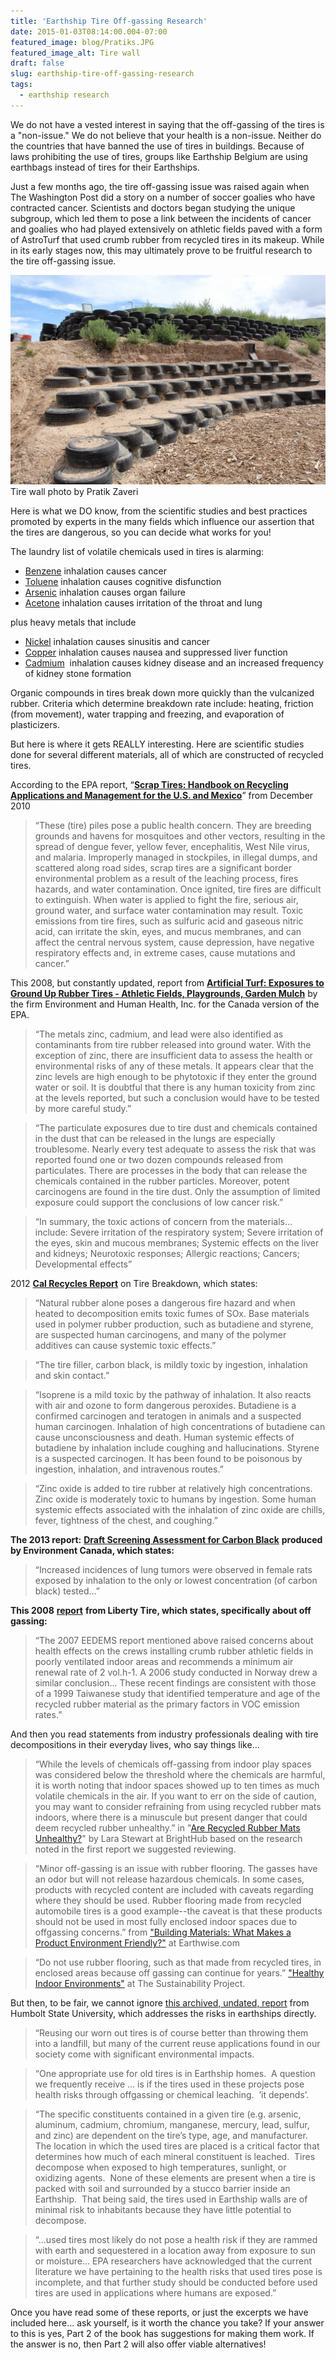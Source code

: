 ```yaml
---
title: 'Earthship Tire Off-gassing Research'
date: 2015-01-03T08:14:00.004-07:00
featured_image: blog/Pratiks.JPG
featured_image_alt: Tire wall
draft: false
slug: earthship-tire-off-gassing-research
tags:
  - earthship research
---
```


We do not have a vested interest in saying that the off-gassing of the tires is a "non-issue." We do not believe that your health is a non-issue. Neither do the countries that have banned the use of tires in buildings. Because of laws prohibiting the use of tires, groups like Earthship Belgium are using earthbags instead of tires for their Earthships.

Just a few months ago, the tire off-gassing issue was raised again when The Washington Post did a story on a number of soccer goalies who have contracted cancer. Scientists and doctors began studying the unique subgroup, which led them to pose a link between the incidents of cancer and goalies who had played extensively on athletic fields paved with a form of AstroTurf that used crumb rubber from recycled tires in its makeup. While in its early stages now, this may ultimately prove to be fruitful research to the tire off-gassing issue. 

![](/images/blog/Pratiks.JPG)
Tire wall photo by Pratik Zaveri

Here is what we DO know, from the scientific studies and best practices promoted by experts in the many fields which influence our assertion that the tires are dangerous, so you can decide what works for you!

The laundry list of volatile chemicals used in tires is alarming:   

- [Benzene](http://www.cancer.org/Cancer/CancerCauses/OtherCarcinogens/IntheWorkplace/benzene) inhalation causes cancer
- [Toluene](http://en.wikipedia.org/wiki/Toluene_toxicity) inhalation causes cognitive disfunction
- [Arsenic](http://www.cdc.gov/exposurereport/data_tables/Arsenic_ChemicalInformation.html) inhalation causes organ failure
- [Acetone](http://www.cdc.gov/niosh/pel88/67-64.html) inhalation causes irritation of the throat and lung

plus heavy metals that include  

- [Nickel](http://www.oehha.ca.gov/air/toxic_contaminants/html/Nickel.htm) inhalation causes sinusitis and cancer
- [Copper](http://search.yahoo.com/r/_ylt=A0oGdWVaEFFP5zgALxJXNyoA;_ylu=X3oDMTE1NW9kdnE4BHNlYwNzcgRwb3MDMQRjb2xvA3NrMQR2dGlkA1NNRTA5Nl8yNjk-/SIG=125pbde39/EXP=1330741466/**http:/www.atsdr.cdc.gov/toxprofiles/tp132-c2.pdf) inhalation causes nausea and suppressed liver function
- [Cadmium](http://www.epa.gov/ttn/atw/hlthef/cadmium.html)  inhalation causes kidney disease and an increased frequency of kidney stone formation

Organic compounds in tires break down more quickly than the vulcanized rubber. Criteria which determine breakdown rate include: heating, friction (from movement), water trapping and freezing, and evaporation of plasticizers.

But here is where it gets REALLY interesting. Here are scientific studies done for several different materials, all of which are constructed of recycled tires.

According to the EPA report, “**[Scrap Tires: Handbook on Recycling Applications and Management for the U.S. and Mexico](http://www.epa.gov/border2012/fora/waste-forum/docs/ScrapTireHandbook_US-Mexico2010-LR.pdf)**” from December 2010

> “These (tire) piles pose a public health concern. They are breeding grounds and havens for mosquitoes and other vectors, resulting in the spread of dengue fever, yellow fever, encephalitis, West Nile virus, and malaria. Improperly managed in stockpiles, in illegal dumps, and scattered along road sides, scrap tires are a significant border environmental problem as a result of the leaching process, fires hazards, and water contamination. Once ignited, tire fires are difficult to extinguish. When water is applied to fight the fire, serious air, ground water, and surface water contamination may result. Toxic emissions from tire fires, such as sulfuric acid and gaseous nitric acid, can irritate the skin, eyes, and mucus membranes, and can affect the central nervous system, cause depression, have negative respiratory effects and, in extreme cases, cause mutations and cancer.”

This 2008, but constantly updated, report from **[Artificial Turf: Exposures to Ground Up Rubber Tires - Athletic Fields, Playgrounds, Garden Mulch](http://www.ehhi.org/reports/turf/health_effects.shtml)** by the firm Environment and Human Health, Inc. for the Canada version of the EPA.

> “The metals zinc, cadmium, and lead were also identified as contaminants from tire rubber released into ground water. With the exception of zinc, there are insufficient data to assess the health or environmental risks of any of these metals. It appears clear that the zinc levels are high enough to be phytotoxic if they enter the ground water or soil. It is doubtful that there is any human toxicity from zinc at the levels reported, but such a conclusion would have to be tested by more careful study.”

> “The particulate exposures due to tire dust and chemicals contained in the dust that can be released in the lungs are especially troublesome. Nearly every test adequate to assess the risk that was reported found one or two dozen compounds released from particulates. There are processes in the body that can release the chemicals contained in the rubber particles. Moreover, potent carcinogens are found in the tire dust. Only the assumption of limited exposure could support the conclusions of low cancer risk.”

> “In summary, the toxic actions of concern from the materials… include: Severe irritation of the respiratory system; Severe irritation of the eyes, skin and mucous membranes; Systemic effects on the liver and kidneys; Neurotoxic responses; Allergic reactions; Cancers; Developmental effects”


2012 **[Cal Recycles Report](http://www.calrecycle.ca.gov/Publications/Documents/1509%5C20141509.pdf)** on Tire Breakdown, which states:

> “Natural rubber alone poses a dangerous fire hazard and when heated to decomposition emits toxic fumes of SOx. Base materials used in polymer rubber production, such as butadiene and styrene, are suspected human carcinogens, and many of the polymer additives can cause systemic toxic effects.”

> “The tire filler, carbon black, is mildly toxic by ingestion, inhalation and skin contact.”

> “Isoprene is a mild toxic by the pathway of inhalation. It also reacts with air and ozone to form dangerous peroxides. Butadiene is a confirmed carcinogen and teratogen in animals and a suspected human carcinogen. Inhalation of high concentrations of butadiene can cause unconsciousness and death. Human systemic effects of butadiene by inhalation include coughing and hallucinations. Styrene is a suspected carcinogen. It has been found to be poisonous by ingestion, inhalation, and intravenous routes.”

> “Zinc oxide is added to tire rubber at relatively high concentrations. Zinc oxide is moderately toxic to humans by ingestion. Some human systemic effects associated with the inhalation of zinc oxide are chills, fever, tightness of the chest, and coughing.”

**The 2013 report:** [**Draft Screening Assessment for Carbon Black**](http://www.ec.gc.ca/ese-ees/default.asp?lang=En&n=2CF34283-1) **produced by Environment Canada, which states:**  

> “Increased incidences of lung tumors were observed in female rats exposed by inhalation to the only or lowest concentration (of carbon black) tested...”

**This 2008** [**report**](http://search.yahoo.com/r/_ylt=A0oGdSXgYU5PjDAAXxpXNyoA;_ylu=X3oDMTE1cmliMWNoBHNlYwNzcgRwb3MDNwRjb2xvA3NrMQR2dGlkA1ZJUDEyOF8yNjE-/SIG=130b5b7ko/EXP=1330565728/**http%3a/www.libertytire.com/Libraries/Documents/Crumb_Rubber_Impact.sflb.ashx) **from Liberty Tire, which states, specifically about off gassing:**  

> “The 2007 EEDEMS report mentioned above raised concerns about health effects on the crews installing crumb rubber athletic fields in poorly ventilated indoor areas and recommends a minimum air renewal rate of 2 vol.h-1. A 2006 study conducted in Norway drew a similar conclusion... These recent findings are consistent with those of a 1999 Taiwanese study that identified temperature and age of the recycled rubber material as the primary factors in VOC emission rates.”

And then you read statements from industry professionals dealing with tire decompositions in their everyday lives, who say things like...  

> “While the levels of chemicals off-gassing from indoor play spaces was considered below the threshold where the chemicals are harmful, it is worth noting that indoor spaces showed up to ten times as much volatile chemicals in the air. If you want to err on the side of caution, you may want to consider refraining from using recycled rubber mats indoors, where there is a minuscule but present danger that could deem recycled rubber unhealthy.” in "[Are Recycled Rubber Mats Unhealthy?](http://www.brighthub.com/environment/green-living/articles/93083.aspx)" by Lara Stewart at BrightHub based on the research noted in the first report we suggested reviewing.

> “Minor off-gassing is an issue with rubber flooring. The gasses have an odor but will not release hazardous chemicals. In some cases, products with recycled content are included with caveats regarding where they should be used. Rubber flooring made from recycled automobile tires is a good example--the caveat is that these products should not be used in most fully enclosed indoor spaces due to offgassing concerns.” from ["Building Materials: What Makes a Product Environment Friendly?"](http://www.earthwise.ca/prods.html) at Earthwise.com

> “Do not use rubber flooring, such as that made from recycled tires, in enclosed areas because off gassing can continue for years.” ["Healthy Indoor Environments"](http://www.thesustainabilityproject.org/pdfs/6indoor.pdf) at The Sustainability Project.

But then, to be fair, we cannot ignore [this archived, undated, report](http://www.ccathsu.com/askccat/do-earthship-tire-constructions-pose-health-risks) from Humbolt State University, which addresses the risks in earthships directly.  

> “Reusing our worn out tires is of course better than throwing them into a landfill, but many of the current reuse applications found in our society come with significant environmental impacts.

> “One appropriate use for old tires is in Earthship homes.  A question we frequently receive … is if the tires used in these projects pose health risks through offgassing or chemical leaching.  ’it depends’.

> “The specific constituents contained in a given tire (e.g. arsenic, aluminum, cadmium, chromium, manganese, mercury, lead, sulfur, and zinc) are dependent on the tire’s type, age, and manufacturer.  The location in which the used tires are placed is a critical factor that determines how much of each mineral constituent is leached.  Tires decompose when exposed to high temperatures, sunlight, or oxidizing agents.  None of these elements are present when a tire is packed with soil and surrounded by a stucco barrier inside an Earthship.  That being said, the tires used in Earthship walls are of minimal risk to inhabitants because they have little potential to decompose.

> “…used tires most likely do not pose a health risk if they are rammed with earth and sequestered in a location away from exposure to sun or moisture… EPA researchers have acknowledged that the current literature we have pertaining to the health risks that used tires pose is incomplete, and that further study should be conducted before used tires are used in applications where humans are exposed.”

Once you have read some of these reports, or just the excerpts we have included here... ask yourself, is it worth the chance you take? If your answer to this is yes, Part 2 of the book has suggestions for making them work. If the answer is no, then Part 2 will also offer viable alternatives!
